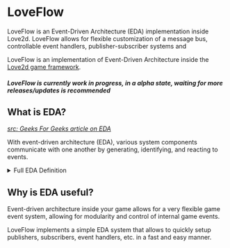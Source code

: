 # LoveFlow
LoveFlow is an Event-Driven Architecture (EDA) implementation inside Love2d. LoveFlow allows for flexible customization of a message bus, controllable event handlers, publisher-subscriber systems and

LoveFlow is an implementation of Event-Driven Architecture inside the [Love2d game framework](https://love2d.org).

#### _LoveFlow is currently work in progress, in a alpha state, waiting for more releases/updates is recommended_

## What is EDA?
*[src: Geeks For Geeks article on EDA](https://www.geeksforgeeks.org/event-driven-architecture-system-design/)*

With event-driven architecture (EDA), various system components communicate with one another by generating, identifying, and reacting to events.

<details>
<summary>Full EDA Definition</summary>
With event-driven architecture (EDA), various system components communicate with one another by generating, identifying, and reacting to events. These events can be important happenings, like user actions or changes in the system's state. In EDA, components are independent, meaning they can function without being tightly linked to one another. When an event takes place, a message is dispatched, prompting the relevant components to respond accordingly. This structure enhances flexibility, scalability, and real-time responsiveness in systems.
</details>

## Why is EDA useful?
Event-driven architecture inside your game allows for a very flexible game event system, allowing for modularity and control of internal game events.

LoveFlow implements a simple EDA system that allows to quickly setup publishers, subscribers, event handlers, etc. in a fast and easy manner.



